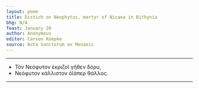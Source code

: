 ```yaml
---
layout: poem
title: Distich on Neophytus, martyr of Nicaea in Bithynia
bhg: N/A
feast: January 20
author: Anonymous
editor: Carson Koepke
source: Acta Sanctorum ex Menaeis
---
```


---

- Τὸν Νεόφυτον ἐκριζοῖ γῆθεν δόρυ,
- Νεόφυτον κάλλιστον ὁῖάπερ θάλλος.

---
